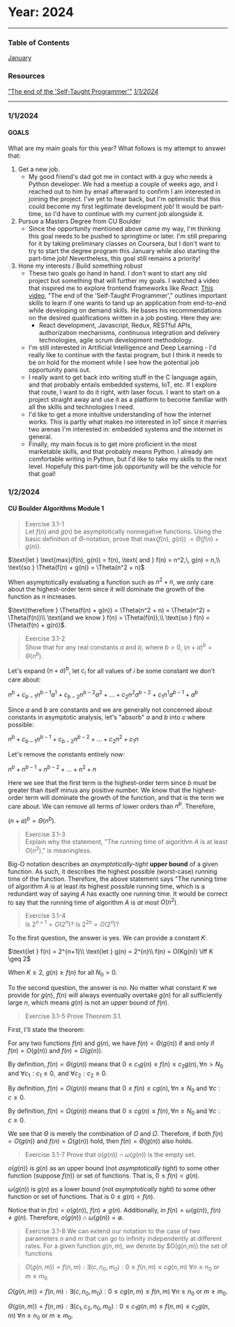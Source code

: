 # Year: 2024

---
### Table of Contents
[January](#112023)  

### Resources
["The end of the 'Self-Taught Programmer'"](https://youtu.be/ro4oGwMb-T4?si=5SgKq55R36pFydau) [*1/1/2024*](#112024)   


---
### 1/1/2024
#### GOALS
What are my main goals for this year? What follows is my attempt to answer that:  
1. Get a new job.
    * My good friend's dad got me in contact with a guy who needs a Python developer. We had a meetup a couple of weeks ago, and I reached out to him by email afterward to confirm I am interested in joining the project. I've yet to hear back, but I'm optimistic that this could become my first legitimate development job! It would be part-time, so I'd have to continue with my current job alongside it.
2. Pursue a Masters Degree from CU Boulder
    * Since the opportunity mentioned above came my way, I'm thinking this goal needs to be pushed to springtime or later. I'm still preparing for it by taking preliminary classes on Coursera, but I don't want to try to start the degree program this January while also starting the part-time job! Nevertheless, this goal still remains a priority!
3. Hone my interests / Build something robust
    * These two goals go hand in hand. I don't want to start any old project but something that will further my goals. I watched a video that inspired me to explore frontend frameworks like *React*. [This video](https://youtu.be/ro4oGwMb-T4?si=5SgKq55R36pFydau), "The end of the 'Self-Taught Programmer'," outlines important skills to learn if one wants to tand up an application from end-to-end while developing on demand skills. He bases his recommendations on the desired qualifications written in a job posting. Here they are:
      * React development, Javascript, Redux, RESTful APIs, authorization mechanisms, continuous integration and delivery technologies, agile scrum development methodology.
    * I'm still interested in Artificial Intelligence and Deep Learning - I'd really like to continue with the fastai program, but I think it needs to be on hold for the moment while I see how the potential job opportunity pans out.
    * I really want to get back into writing stuff in the C language again, and that probably entails embedded systems, IoT, etc. If I explore that route, I want to do it right, with laser focus. I want to start on a project straight away and use it as a platform to become familiar with all the skills and technologies I need.
    * I'd like to get a more intuitive understanding of how the internet works. This is partly what makes me interested in IoT since it marries two arenas I'm interested in: embedded systems and the internet in general. 
    * Finally, my main focus is to get more proficient in the most marketable skills, and that probably means Python. I already am comfortable writing in Python, but I'd like to take my skills to the next level. Hopefuly this part-time job opportunity will be the vehicle for that goal!

### 1/2/2024
#### CU Boulder Algorithms Module 1
>Exercise 3.1-1  
>Let $f(n)$ and $g(n)$ be asymptotically nonnegative functions. Using the basic  definition of $\Theta$-notation, prove that max($f(n)$, $g(n)$) $= \Theta(f(n) + g(n))$.

$\text{let } \text{max}(f(n), g(n)) = f(n), \text{ and } f(n) = n^2,\, g(n) = n,\\ 
\text{so } \Theta(f(n) + g(n)) = \Theta(n^2 + n)$

When asymptotically evaluating a function such as $n^2 + n$, we only care about the highest-order term since it will dominate the growth of the function as $n$ increases.

$\text{therefore } \Theta(f(n) + g(n)) = \Theta(n^2 + n) = \Theta(n^2) = \Theta(f(n))\\
\text{and we know } f(n) = \Theta(f(n)),\\
\text{so } f(n) = \Theta(f(n) + g(n))$.

>Exercise 3.1-2  
>Show that for any real constants $a$ and $b$, where $b > 0$, $(n + a)^b = \Theta(n^b)$.

Let's expand $(n + a)^b$, let $c_i$ for all values of $i$ be some constant we don't care about:

$n^b + c_{b-1}n^{b-1}a^1 + c_{b-2}n^{b-2}a^2 + ... + c_2n^2a^{b-2} + c_1n^1a^{b-1} + a^b$

Since $a$ and $b$ are constants and we are generally not concerned about constants in asymptotic analysis, let's "absorb" $a$ and $b$ into $c$ where possible:

$n^b + c_{b-1}n^{b-1} + c_{b-2}n^{b-2} + ... + c_2n^2 + c_1n$

Let's remove the constants entirely now:

$n^b + n^{b-1} + n^{b-2} + ... + n^2 + n$

Here we see that the first term is the highest-order term since $b$ must be greater than itself minus any positive number. We know that the highest-order term will dominate the growth of the function, and that is the term we care about. We can remove all terms of lower orders than $n^b$. Therefore,

$(n + a)^b = \Theta(n^b)$.

>Exercise 3.1-3  
>Explain why the statement, "The running time of algorithm $A$ is at least $O(n^2)$," is meaningless.

Big-O notation describes an *asymptotically-tight* **upper bound** of a given function. As such, it describes the highest possible (worst-case) running time of the function. Therefore, the above statement says "The running time of algorithm $A$ is at least its highest possible running time, which is a redundant way of saying $A$ has exactly one running time. It would be correct to say that the running time of algorithm $A$ is *at most* $O(n^2)$.

>Exercise 3.1-4  
>Is $2^{n+1} = O(2^n)$? Is $2^{2n} = O(2^n)$?

To the first question, the answer is yes. We can provide a constant $K$:


$\text{let } f(n) = 2^{n+1}\\
\text{let } g(n) = 2^{n}\\
f(n) = O(Kg(n)) \iff K \geq 2$

When $K \geq 2$, $g(n) \geq f(n)$ for all $N_0 > 0$.

To the second question, the answer is no. No matter what constant $K$ we provide for $g(n)$, $f(n)$ will always eventually overtake $g(n)$ for all sufficiently large $n$, which means $g(n)$ is not an upper bound of $f(n)$.

>Exercise 3.1-5 
>Prove Theorem 3.1.

First, I'll state the theorem:

For any two functions $f(n)$ and $g(n)$, we have $f(n) = \Theta(g(n))$ if and only if $f(n) = O(g(n))$ and $f(n) = \Omega(g(n))$.

By definition, $f(n) = \Theta(g(n))$ means that $0 \leq c_1g(n) \leq f(n) \leq c_2g(n),\, \forall n > N_0 \text{ and } \forall c_1: c_1 \geq 0, \text{ and } \forall c_2: c_2 \geq 0$.

By definition, $f(n) = O(g(n))$ means that $0 \leq f(n) \leq cg(n),\, \forall n \geq N_0 \text{ and } \forall c: c \geq 0$.

By definition, $f(n) = \Omega(g(n))$ means that $0 \leq cg(n) \leq f(n),\, \forall n \geq N_0 \text{ and } \forall c:c \geq 0$.

We see that $\Theta$ is merely the combination of $O$ and $\Omega$. Therefore, if both $f(n) = O(g(n))$ and $f(n) = \Omega(g(n))$ hold, then $f(n) = \Theta(g(n))$ also holds.

>Exercise 3.1-7
>Prove that $o(g(n)) \cap \omega(g(n))$ is the empty set.

$o(g(n))$ is $g(n)$ as an upper bound (not *asymptotically tight*) to some other function (suppose $f(n)$) or set of functions. That is, $0 \leq f(n) < g(n)$. 

$\omega(g(n))$ is $g(n)$ as a lower bound (not *asymptotically tight*) to some other function or set of functions. That is $0 \leq g(n) < f(n)$.

Notice that in $f(n) = o(g(n))$, $f(n) \neq g(n)$. Additionally, in $f(n) = \omega(g(n))$, $f(n) \neq g(n)$. Therefore, $o(g(n)) \cap \omega(g(n)) = \emptyset$.

>Exercise 3.1-8
>We can extend our notation to the case of two parameters $n$ and $m$ that can go to infinity independently at different rates. For a given function $g(n,m)$, we denote by $O(g(n,m)) the set of functions

>$O(g(n,m)) = {f(n,m): \exists(c, n_0, m_0): 0 \leq f(n,m) \leq cg(n,m)\ \forall n \geq n_0 \text{ or } m \geq m_0}$

$\Omega(g(n,m)) = {f(n,m): \exists(c, n_0, m_0): 0 \leq cg(n,m) \leq f(n,m)\ \forall n \geq n_0 \text{ or } m \geq m_0}$.

$\Theta(g(n,m)) = {f(n,m): \exists(c_1, c_2, n_0, m_0): 0 \leq c_1g(n,m) \leq f(n,m) \leq c_2g(n,m)\ \forall n \geq n_0 \text{ or } m \geq m_0}$.